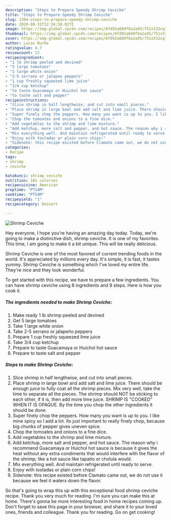 ```yaml
---
description: "Steps to Prepare Speedy Shrimp Ceviche"
title: "Steps to Prepare Speedy Shrimp Ceviche"
slug: 1394-steps-to-prepare-speedy-shrimp-ceviche
date: 2020-08-31T12:34:50.027Z
image: https://img-global.cpcdn.com/recipes/6fd92a689f8a2a95/751x532cq70/shrimp-ceviche-recipe-main-photo.jpg
thumbnail: https://img-global.cpcdn.com/recipes/6fd92a689f8a2a95/751x532cq70/shrimp-ceviche-recipe-main-photo.jpg
cover: https://img-global.cpcdn.com/recipes/6fd92a689f8a2a95/751x532cq70/shrimp-ceviche-recipe-main-photo.jpg
author: Lucas Burke
ratingvalue: 4.7
reviewcount: 12
recipeingredient:
- "1 lb shrimp peeled and devined"
- "5 large tomatoes"
- "1 large white onion"
- "2-5 serrano or jalapeo peppers"
- "1 cup freshly squeezed lime juice"
- "3/4 cup ketchup"
- "to taste Guacamaya or Huichol hot sauce"
- "to taste salt and pepper"
recipeinstructions:
- "Slice shrimp in half lengthwise, and cut into small pieces."
- "Place shrimp in large bowl and add salt and lime juice. There should be enough juice to fully coat all the shrimp pieces. Mix very well, take the time to separate all the pieces. The shrimp should NOT be sticking to each other, if it is, then add more lime juice. SHRIMP IS &#34;COOKED&#34; WHEN IT IS OPAQUE. By the time you chop the other ingredients it should be done."
- "Super finely chop the peppers. How many you want is up to you. I like mine spicy so I add a lot. Its just important to really finely chop, because big chunks of pepper gives uneven spice."
- "Chop the tomoates and onions to a fine dice."
- "Add vegetables to the shrimp and lime mixture."
- "Add ketchup, more salt and pepper, and hot sauce. The reason why i recommend Guacamaya or Huichol hot sauce is because it gives the heat without any extra condiments that would interfere with the flavor of the shrimp; like a hot sauce like tapatio or cholula would."
- "Mix everything well. And maintain refrigerated until ready to serve."
- "Enjoy with tostadas or plain corn chips!"
- "Sidenote: this recipe existed before Clamato came out, we do not use it because we feel it waters down the flavor."
categories:
- Recipe
tags:
- shrimp
- ceviche

katakunci: shrimp ceviche 
nutrition: 101 calories
recipecuisine: American
preptime: "PT14M"
cooktime: "PT54M"
recipeyield: "1"
recipecategory: Dessert

---
```



![Shrimp Ceviche](https://img-global.cpcdn.com/recipes/6fd92a689f8a2a95/751x532cq70/shrimp-ceviche-recipe-main-photo.jpg)

Hey everyone, I hope you're having an amazing day today. Today, we're going to make a distinctive dish, shrimp ceviche. It is one of my favorites. This time, I am going to make it a bit unique. This will be really delicious.



Shrimp Ceviche is one of the most favored of current trending foods in the world. It's appreciated by millions every day. It's simple, it is fast, it tastes yummy. Shrimp Ceviche is something which I've loved my entire life. They're nice and they look wonderful.


To get started with this recipe, we have to prepare a few ingredients. You can have shrimp ceviche using 8 ingredients and 9 steps. Here is how you cook it.

<!--inarticleads1-->

##### The ingredients needed to make Shrimp Ceviche:

1. Make ready 1 lb shrimp peeled and devined
1. Get 5 large tomatoes
1. Take 1 large white onion
1. Take 2-5 serrano or jalapeño peppers
1. Prepare 1 cup freshly squeezed lime juice
1. Take 3/4 cup ketchup
1. Prepare to taste Guacamaya or Huichol hot sauce
1. Prepare to taste salt and pepper




<!--inarticleads2-->

##### Steps to make Shrimp Ceviche:

1. Slice shrimp in half lengthwise, and cut into small pieces.
1. Place shrimp in large bowl and add salt and lime juice. There should be enough juice to fully coat all the shrimp pieces. Mix very well, take the time to separate all the pieces. The shrimp should NOT be sticking to each other, if it is, then add more lime juice. SHRIMP IS &#34;COOKED&#34; WHEN IT IS OPAQUE. By the time you chop the other ingredients it should be done.
1. Super finely chop the peppers. How many you want is up to you. I like mine spicy so I add a lot. Its just important to really finely chop, because big chunks of pepper gives uneven spice.
1. Chop the tomoates and onions to a fine dice.
1. Add vegetables to the shrimp and lime mixture.
1. Add ketchup, more salt and pepper, and hot sauce. The reason why i recommend Guacamaya or Huichol hot sauce is because it gives the heat without any extra condiments that would interfere with the flavor of the shrimp; like a hot sauce like tapatio or cholula would.
1. Mix everything well. And maintain refrigerated until ready to serve.
1. Enjoy with tostadas or plain corn chips!
1. Sidenote: this recipe existed before Clamato came out, we do not use it because we feel it waters down the flavor.




So that's going to wrap this up with this exceptional food shrimp ceviche recipe. Thank you very much for reading. I'm sure you can make this at home. There's gonna be more interesting food in home recipes coming up. Don't forget to save this page in your browser, and share it to your loved ones, friends and colleague. Thank you for reading. Go on get cooking!
